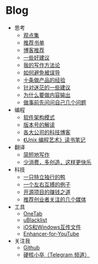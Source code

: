 # Blog
-  思考
    -  [观点集](https://github.com/jacksonwuu/blog/blob/main/1-Thinking/%E8%A7%82%E7%82%B9%E9%9B%86.md)
    -  [推荐书单](https://github.com/jacksonwuu/blog/blob/main/1-Thinking/%E6%8E%A8%E8%8D%90%E4%B9%A6%E5%8D%95.md)
    -  [博客推荐](https://github.com/jacksonwuu/blog/blob/main/1-Thinking/%E5%8D%9A%E5%AE%A2%E6%8E%A8%E8%8D%90.md)
    -  [一些好建议](https://github.com/jacksonwuu/blog/blob/main/1-Thinking/%E4%B8%80%E4%BA%9B%E5%A5%BD%E5%BB%BA%E8%AE%AE.md)
    -  [我的写作方法论](https://github.com/jacksonwuu/blog/blob/main/1-Thinking/%E6%88%91%E7%9A%84%E5%86%99%E4%BD%9C%E6%96%B9%E6%B3%95%E8%AE%BA.md)
    -  [如何避免被误导](https://github.com/jacksonwuu/blog/blob/main/1-Thinking/%E5%A6%82%E4%BD%95%E9%81%BF%E5%85%8D%E8%A2%AB%E8%AF%AF%E5%AF%BC.md)
    -  [十条做产品的经验](https://github.com/jacksonwuu/blog/blob/main/1-Thinking/%E5%8D%81%E6%9D%A1%E5%81%9A%E4%BA%A7%E5%93%81%E7%9A%84%E7%BB%8F%E9%AA%8C.md)
    -  [针对迷茫的一些建议](https://github.com/jacksonwuu/blog/blob/main/1-Thinking/%E9%92%88%E5%AF%B9%E8%BF%B7%E8%8C%AB%E7%9A%84%E4%B8%80%E4%BA%9B%E5%BB%BA%E8%AE%AE.md)
    -  [为什么要做内容输出](https://github.com/jacksonwuu/blog/blob/main/1-Thinking/%E4%B8%BA%E4%BB%80%E4%B9%88%E8%A6%81%E5%81%9A%E5%86%85%E5%AE%B9%E8%BE%93%E5%87%BA.md)
    -  [做事前先问问自己几个问题](https://github.com/jacksonwuu/blog/blob/main/1-Thinking/%E5%81%9A%E4%BA%8B%E5%89%8D%E5%85%88%E9%97%AE%E9%97%AE%E8%87%AA%E5%B7%B1%E5%87%A0%E4%B8%AA%E9%97%AE%E9%A2%98.md)
-  编程
    -  [软件架构模式](https://github.com/jacksonwuu/blog/blob/main/2-Programming/%E8%BD%AF%E4%BB%B6%E6%9E%B6%E6%9E%84%E6%A8%A1%E5%BC%8F.md)
    -  [版本号的解读](https://github.com/jacksonwuu/blog/blob/main/2-Programming/%E7%89%88%E6%9C%AC%E5%8F%B7%E7%9A%84%E8%A7%A3%E8%AF%BB.md)
    -  [各大公司的科技博客](https://github.com/jacksonwuu/blog/blob/main/2-Programming/%E5%90%84%E5%A4%A7%E5%85%AC%E5%8F%B8%E7%9A%84%E7%A7%91%E6%8A%80%E5%8D%9A%E5%AE%A2.md)
    -  [《Unix 编程艺术》读书笔记](https://github.com/jacksonwuu/blog/blob/main/2-Programming/%E3%80%8AUnix%20%E7%BC%96%E7%A8%8B%E8%89%BA%E6%9C%AF%E3%80%8B%E8%AF%BB%E4%B9%A6%E7%AC%94%E8%AE%B0.md)
-  翻译
    -  [简短地写作](https://github.com/jacksonwuu/blog/blob/main/3-Translation/%E7%AE%80%E7%9F%AD%E5%9C%B0%E5%86%99%E4%BD%9C.md)
    -  [少消费，多创造，这样更快乐](https://github.com/jacksonwuu/blog/blob/main/3-Translation/%E5%B0%91%E6%B6%88%E8%B4%B9%EF%BC%8C%E5%A4%9A%E5%88%9B%E9%80%A0%EF%BC%8C%E8%BF%99%E6%A0%B7%E6%9B%B4%E5%BF%AB%E4%B9%90.md)
-  科技
    -  [一只特立独行的鸭](https://github.com/jacksonwuu/blog/blob/main/4-Technology/%E4%B8%80%E5%8F%AA%E7%89%B9%E7%AB%8B%E7%8B%AC%E8%A1%8C%E7%9A%84%E9%B8%AD.md)
    -  [一个左右互搏的例子](https://github.com/jacksonwuu/blog/blob/main/4-Technology/%E4%B8%80%E4%B8%AA%E5%B7%A6%E5%8F%B3%E4%BA%92%E6%90%8F%E7%9A%84%E4%BE%8B%E5%AD%90.md)
    -  [开源项目的赚钱之道](https://github.com/jacksonwuu/blog/blob/main/4-Technology/%E5%BC%80%E6%BA%90%E9%A1%B9%E7%9B%AE%E7%9A%84%E8%B5%9A%E9%92%B1%E4%B9%8B%E9%81%93.md)
    -  [推荐创业者关注的几个媒体](https://github.com/jacksonwuu/blog/blob/main/4-Technology/%E6%8E%A8%E8%8D%90%E5%88%9B%E4%B8%9A%E8%80%85%E5%85%B3%E6%B3%A8%E7%9A%84%E5%87%A0%E4%B8%AA%E5%AA%92%E4%BD%93.md)
-  工具
    -  [OneTab](https://github.com/jacksonwuu/blog/blob/main/5-Tool/OneTab.md)
    -  [uBlacklist](https://github.com/jacksonwuu/blog/blob/main/5-Tool/uBlacklist.md)
    -  [iOS和Windows互传文件](https://github.com/jacksonwuu/blog/blob/main/5-Tool/iOS%E5%92%8CWindows%E4%BA%92%E4%BC%A0%E6%96%87%E4%BB%B6.md)
    -  [Enhancer-for-YouTube](https://github.com/jacksonwuu/blog/blob/main/5-Tool/Enhancer-for-YouTube.md)
-  关注我
    -  [Github](https://github.com/jacksonwuu)
    -  [硬核小卒（Telegram 频道）](https://t.me/yinghexiaozu)
